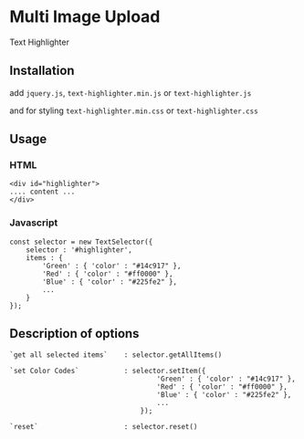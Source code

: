 # Multi Image Upload 

Text Highlighter

## Installation

add 	`jquery.js`, 
		`text-highlighter.min.js` or `text-highlighter.js`

and for styling `text-highlighter.min.css` or `text-highlighter.css`


## Usage

### HTML


	<div id="highlighter">
	.... content ...
	</div>


### Javascript 
	const selector = new TextSelector({
		selector : '#highlighter',
		items : {
			'Green' : { 'color' : "#14c917" },
			'Red' : { 'color' : "#ff0000" },
			'Blue' : { 'color' : "#225fe2" },
			...
		}
	});

## Description of options
	`get all selected items` 	: selector.getAllItems()

	`set Color Codes` 			: selector.setItem({
										'Green' : { 'color' : "#14c917" },
										'Red' : { 'color' : "#ff0000" },
										'Blue' : { 'color' : "#225fe2" },
										...
									});
	
	`reset`						: selector.reset()








